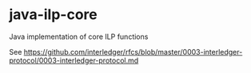 # java-ilp-core
Java implementation of core ILP functions

See https://github.com/interledger/rfcs/blob/master/0003-interledger-protocol/0003-interledger-protocol.md
